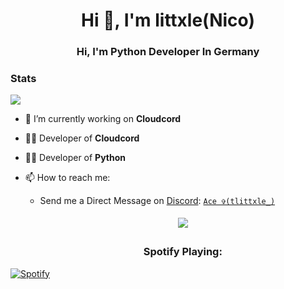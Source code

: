 <h1 align="center">Hi 👋, I'm littxle(Nico)</h1>
<h3 align="center">Hi, I'm Python Developer In Germany</h3>

### Stats
[![](https://github-readme-stats.vercel.app/api?username=littxle&theme=dracula&count_private=true&show_icons=true&hide=contribs)](https://github.com/littxle)

- 🔭 I’m currently working on **Cloudcord**

- 🧑‍💻 Developer of **Cloudcord**

- 🧑‍💻 Developer of **Python**

- 📫 How to reach me:
  
   - Send me a Direct Message on [Discord](https://discord.com): [`Ace ✞(tlittxle_)`](https://discord.com/users/817435791079768105) 
  
     <center> 
       <a href='https://discord.gg/[VAR8sutF](https://discord.gg/GM9mcK9s2W)'> 
         <img src="https://discord.c99.nl/widget/theme-2/817435791079768105.png" style='padding: 5px'> 
       </a> 


       <h3>Spotify Playing:</h3>

[![Spotify](https://novatorem-3imbzd4ji-timoves-projects.vercel.app/api/spotify)](https://open.spotify.com/user/31h7eesebkpldhkjlngjowiznqge)














